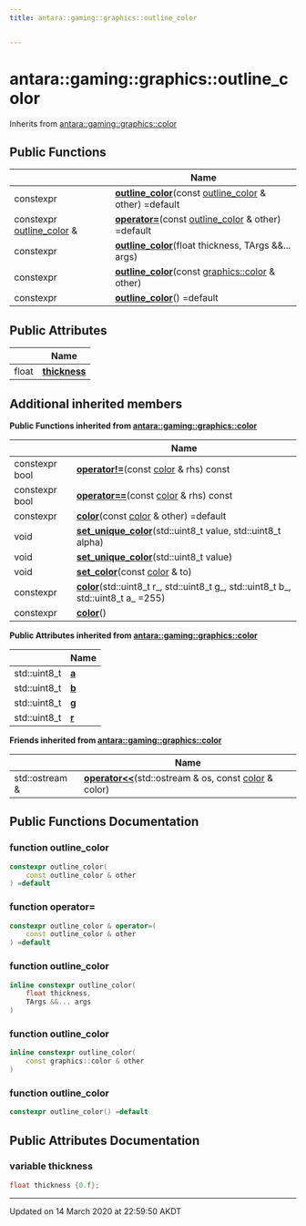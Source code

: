 ```yaml
---
title: antara::gaming::graphics::outline_color


---
```


# antara::gaming::graphics::outline_color








Inherits from [antara::gaming::graphics::color](Classes/structantara_1_1gaming_1_1graphics_1_1color.md)







## Public Functions

|                | Name           |
| -------------- | -------------- |
| constexpr | **[outline_color](Classes/structantara_1_1gaming_1_1graphics_1_1outline__color.md#function-outline_color)**(const [outline_color](Classes/structantara_1_1gaming_1_1graphics_1_1outline__color.md) & other) =default  |
| constexpr [outline_color](Classes/structantara_1_1gaming_1_1graphics_1_1outline__color.md) & | **[operator=](Classes/structantara_1_1gaming_1_1graphics_1_1outline__color.md#function-operator=)**(const [outline_color](Classes/structantara_1_1gaming_1_1graphics_1_1outline__color.md) & other) =default  |
| constexpr | **[outline_color](Classes/structantara_1_1gaming_1_1graphics_1_1outline__color.md#function-outline_color)**(float thickness, TArgs &&... args)  |
| constexpr | **[outline_color](Classes/structantara_1_1gaming_1_1graphics_1_1outline__color.md#function-outline_color)**(const [graphics::color](Classes/structantara_1_1gaming_1_1graphics_1_1color.md) & other)  |
| constexpr | **[outline_color](Classes/structantara_1_1gaming_1_1graphics_1_1outline__color.md#function-outline_color)**() =default  |


## Public Attributes

|                | Name           |
| -------------- | -------------- |
| float | **[thickness](Classes/structantara_1_1gaming_1_1graphics_1_1outline__color.md#variable-thickness)**  |




## Additional inherited members






**Public Functions inherited from [antara::gaming::graphics::color](Classes/structantara_1_1gaming_1_1graphics_1_1color.md)**

|                | Name           |
| -------------- | -------------- |
| constexpr bool | **[operator!=](Classes/structantara_1_1gaming_1_1graphics_1_1color.md#function-operator!=)**(const [color](Classes/structantara_1_1gaming_1_1graphics_1_1color.md) & rhs) const  |
| constexpr bool | **[operator==](Classes/structantara_1_1gaming_1_1graphics_1_1color.md#function-operator==)**(const [color](Classes/structantara_1_1gaming_1_1graphics_1_1color.md) & rhs) const  |
| constexpr | **[color](Classes/structantara_1_1gaming_1_1graphics_1_1color.md#function-color)**(const [color](Classes/structantara_1_1gaming_1_1graphics_1_1color.md) & other) =default  |
| void | **[set_unique_color](Classes/structantara_1_1gaming_1_1graphics_1_1color.md#function-set_unique_color)**(std::uint8_t value, std::uint8_t alpha)  |
| void | **[set_unique_color](Classes/structantara_1_1gaming_1_1graphics_1_1color.md#function-set_unique_color)**(std::uint8_t value)  |
| void | **[set_color](Classes/structantara_1_1gaming_1_1graphics_1_1color.md#function-set_color)**(const [color](Classes/structantara_1_1gaming_1_1graphics_1_1color.md) & to)  |
| constexpr | **[color](Classes/structantara_1_1gaming_1_1graphics_1_1color.md#function-color)**(std::uint8_t r_, std::uint8_t g_, std::uint8_t b_, std::uint8_t a_ =255)  |
| constexpr | **[color](Classes/structantara_1_1gaming_1_1graphics_1_1color.md#function-color)**()  |


**Public Attributes inherited from [antara::gaming::graphics::color](Classes/structantara_1_1gaming_1_1graphics_1_1color.md)**

|                | Name           |
| -------------- | -------------- |
| std::uint8_t | **[a](Classes/structantara_1_1gaming_1_1graphics_1_1color.md#variable-a)**  |
| std::uint8_t | **[b](Classes/structantara_1_1gaming_1_1graphics_1_1color.md#variable-b)**  |
| std::uint8_t | **[g](Classes/structantara_1_1gaming_1_1graphics_1_1color.md#variable-g)**  |
| std::uint8_t | **[r](Classes/structantara_1_1gaming_1_1graphics_1_1color.md#variable-r)**  |


**Friends inherited from [antara::gaming::graphics::color](Classes/structantara_1_1gaming_1_1graphics_1_1color.md)**

|                | Name           |
| -------------- | -------------- |
| std::ostream & | **[operator<<](Classes/structantara_1_1gaming_1_1graphics_1_1color.md#friend-operator<<)**(std::ostream & os, const [color](Classes/structantara_1_1gaming_1_1graphics_1_1color.md) & color)  |







## Public Functions Documentation

### function outline_color

```cpp
constexpr outline_color(
    const outline_color & other
) =default
```




























### function operator=

```cpp
constexpr outline_color & operator=(
    const outline_color & other
) =default
```




























### function outline_color

```cpp
inline constexpr outline_color(
    float thickness,
    TArgs &&... args
)
```




























### function outline_color

```cpp
inline constexpr outline_color(
    const graphics::color & other
)
```




























### function outline_color

```cpp
constexpr outline_color() =default
```






























## Public Attributes Documentation

### variable thickness

```cpp
float thickness {0.f};
```
































-------------------------------

Updated on 14 March 2020 at 22:59:50 AKDT